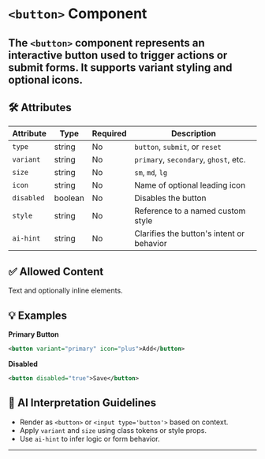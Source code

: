# `<button>` Component

The `<button>` component represents an interactive button used to trigger actions or submit forms. It supports variant styling and optional icons.
---

## 🛠 Attributes
| Attribute | Type | Required | Description |
|-----------|------|----------|-------------|
| `type` | string | No | `button`, `submit`, or `reset` |
| `variant` | string | No | `primary`, `secondary`, `ghost`, etc. |
| `size` | string | No | `sm`, `md`, `lg` |
| `icon` | string | No | Name of optional leading icon |
| `disabled` | boolean | No | Disables the button |
| `style` | string | No | Reference to a named custom style |
| `ai-hint` | string | No | Clarifies the button's intent or behavior |

## ✅ Allowed Content
Text and optionally inline elements.

## 💡 Examples
**Primary Button**
```xml
<button variant="primary" icon="plus">Add</button>
```

**Disabled**
```xml
<button disabled="true">Save</button>
```

## 🧩 AI Interpretation Guidelines
- Render as `<button>` or `<input type='button'>` based on context.
- Apply `variant` and `size` using class tokens or style props.
- Use `ai-hint` to infer logic or form behavior.
---